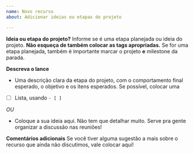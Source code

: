 ```yaml
---
name: Novo recurso
about: Adicionar ideias ou etapas do projeto

---
```


**Ideia ou etapa do projeto?**
Informe se é uma etapa planejada ou ideia do projeto. **Não esqueça de também colocar as tags apropriadas.** Se for uma etapa planejada, também é importante marcar o projeto **e** milestone da parada.

**Descreva o lance**
* Uma descrição clara da etapa do projeto, com o comportamento final esperado, o objetivo e os itens esperados. Se possível, colocar uma
- [ ] Lista, usando `- [ ] `

*OU*

* Coloque a sua ideia aqui. Não tem que detalhar muito. Serve pra gente organizar a discussão nas reuniões!

**Comentários adicionais**
Se você tiver alguma sugestão a mais sobre o recurso que ainda não discutimos, vale colocar aqui!
